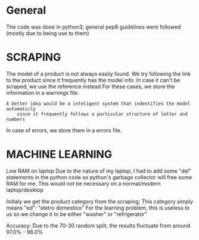 # General
The code was done in python3; general pep8 guidelines were followed (mostly due to being use to them)

# SCRAPING
The model of a product is not always easily found.
	We try following the link to the product since it frequently has the model info.
	In case it can't be scraped, we use the reference instead
	For these cases, we store the information in a warnings file.

	A better idea would be a inteligent system that indentifies the model automaticly
		since it frequently follows a particular structure of letter and numbers

In case of errors, we store them in a errors file.

# MACHINE LEARNING
Low RAM on laptop
	Due to the nature of my laptop, I had to add some "del" statements
		in the python code so python's garbage collector will free some RAM for me.
	This would not be necessary on a normal/modern laptop/desktop

Initialy we get the product category from the scraping;
	This category simply means "ed": "eletro domestico"
	For the learning problem, this is useless to us so we change it to
	be either "washer" or "refrigerator"

Accuracy:
	Due to the 70-30 random split, the results fluctuate from around 97.0% - 98.0%
